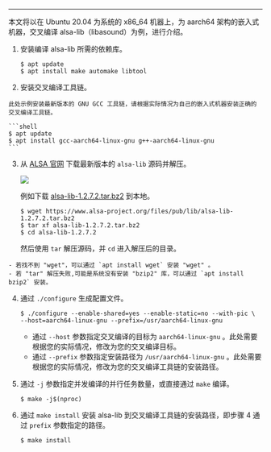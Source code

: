 <Title>如何交叉编译 Linux alsa-lib 依赖库？</Title>


---

本文将以在 Ubuntu 20.04 为系统的 x86_64 机器上，为 aarch64 架构的嵌入式机器，交叉编译 alsa-lib（libasound）为例，进行介绍。

1. 安装编译 alsa-lib 所需的依赖库。

    ```shell
    $ apt update
    $ apt install make automake libtool
    ```

2. 安装交叉编译工具链。

<Note title="说明">


    此处示例安装最新版本的 GNU GCC 工具链，请根据实际情况为自己的嵌入式机器安装正确的交叉编译工具链。
    
</Note>



    ```shell
    $ apt update
    $ apt install gcc-aarch64-linux-gnu g++-aarch64-linux-gnu
    ```

3. 从 [ALSA 官网](https://www.alsa-project.org/main/index.php/Download) 下载最新版本的 `alsa-lib` 源码并解压。

    <Frame width="512" height="auto" caption=""><img src="https://doc-media.zego.im/sdk-doc/Pics/Linux/Express/alsa_website.png" /></Frame>

    例如下载 [alsa-lib-1.2.7.2.tar.bz2](https://www.alsa-project.org/files/pub/lib/alsa-lib-1.2.7.2.tar.bz2) 到本地。

    ```shell
    $ wget https://www.alsa-project.org/files/pub/lib/alsa-lib-1.2.7.2.tar.bz2
    $ tar xf alsa-lib-1.2.7.2.tar.bz2
    $ cd alsa-lib-1.2.7.2
    ```

    然后使用 `tar` 解压源码，并 `cd` 进入解压后的目录。

<Note title="说明">


    - 若找不到 "wget"，可以通过 `apt install wget` 安装 "wget" 。
    - 若 "tar" 解压失败,可能是系统没有安装 "bzip2" 库，可以通过 `apt install bzip2` 安装。
    
</Note>



4. 通过 `./configure` 生成配置文件。

    ```shell
    $ ./configure --enable-shared=yes --enable-static=no --with-pic \
    --host=aarch64-linux-gnu --prefix=/usr/aarch64-linux-gnu
    ```

    - 通过 `--host` 参数指定交叉编译的目标为 `aarch64-linux-gnu` 。此处需要根据您的实际情况，修改为您的交叉编译目标。
    - 通过 `--prefix` 参数指定安装路径为 `/usr/aarch64-linux-gnu` 。此处需要根据您的实际情况，修改为您的交叉编译工具链的安装路径。

5. 通过 `-j` 参数指定并发编译的并行任务数量，或直接通过 `make` 编译。

    ```shell
    $ make -j$(nproc)
    ```

6. 通过 `make install` 安装 alsa-lib 到交叉编译工具链的安装路径，即步骤 4 通过 `prefix` 参数指定的路径。

    ```shell
    $ make install
    ```
